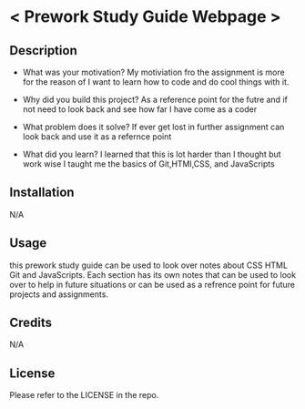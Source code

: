 # < Prework Study Guide Webpage >

## Description

- What was your motivation? My motiviation fro the assignment is more for the reason of I want to learn how to code and do cool things with it.

- Why did you build this project? As a reference point for the futre and if not need to look back and see how far I have come as a coder

- What problem does it solve? If ever get lost in further assignment can look back and use it as a refernce point

- What did you learn? I learned that this is lot harder than I thought but work wise I taught me the basics of Git,HTMl,CSS, and JavaScripts

## Installation

N/A

## Usage

this prework study guide can be used to look over notes about CSS HTML Git and JavaScripts. Each section has its own notes that can be used to look over to help in future situations or can be used as a refrence point for future projects and assignments.

## Credits

N/A

## License

Please refer to the LICENSE in the repo.
